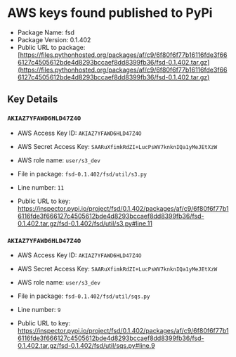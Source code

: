 # AWS keys found published to PyPi

* Package Name: fsd
* Package Version: 0.1.402
* Public URL to package: [https://files.pythonhosted.org/packages/af/c9/6f80f6f77b16116fde3f666127c4505612bde4d8293bccaef8dd8399fb36/fsd-0.1.402.tar.gz](https://files.pythonhosted.org/packages/af/c9/6f80f6f77b16116fde3f666127c4505612bde4d8293bccaef8dd8399fb36/fsd-0.1.402.tar.gz)

## Key Details

### `AKIAZ7YFAWD6HLD47Z4O`

* AWS Access Key ID: `AKIAZ7YFAWD6HLD47Z4O`
* AWS Secret Access Key: `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` 
* AWS role name: `user/s3_dev`
* File in package: `fsd-0.1.402/fsd/util/s3.py`
* Line number: `11`

* Public URL to key: https://inspector.pypi.io/project/fsd/0.1.402/packages/af/c9/6f80f6f77b16116fde3f666127c4505612bde4d8293bccaef8dd8399fb36/fsd-0.1.402.tar.gz/fsd-0.1.402/fsd/util/s3.py#line.11



### `AKIAZ7YFAWD6HLD47Z4O`

* AWS Access Key ID: `AKIAZ7YFAWD6HLD47Z4O`
* AWS Secret Access Key: `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` 
* AWS role name: `user/s3_dev`
* File in package: `fsd-0.1.402/fsd/util/sqs.py`
* Line number: `9`

* Public URL to key: https://inspector.pypi.io/project/fsd/0.1.402/packages/af/c9/6f80f6f77b16116fde3f666127c4505612bde4d8293bccaef8dd8399fb36/fsd-0.1.402.tar.gz/fsd-0.1.402/fsd/util/sqs.py#line.9


